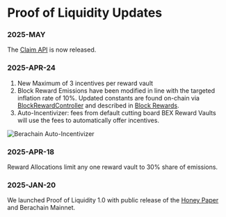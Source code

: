 # Proof of Liquidity Updates

### 2025-MAY

The [Claim API](/developers/claim-api) is now released.

### 2025-APR-24

1. New Maximum of 3 incentives per reward vault
2. Block Reward Emissions have been modified in line with the targeted inflation rate of 10%. Updated constants are found on-chain via [BlockRewardController](https://berascan.com/address/0x1AE7dD7AE06F6C58B4524d9c1f816094B1bcCD8e) and described in [Block Rewards](/learn/pol/blockrewards).
3. Auto-Incentivizer: fees from default cutting board BEX Reward Vaults will use the fees to automatically offer incentives.

![Berachain Auto-Incentivizer](/assets/auto-incentivizer.png)

### 2025-APR-18

Reward Allocations limit any one reward vault to 30% share of emissions.

### 2025-JAN-20

We launched Proof of Liquidity 1.0 with public release of the [Honey Paper](https://honeypaper.berachain.com/) and Berachain Mainnet.
